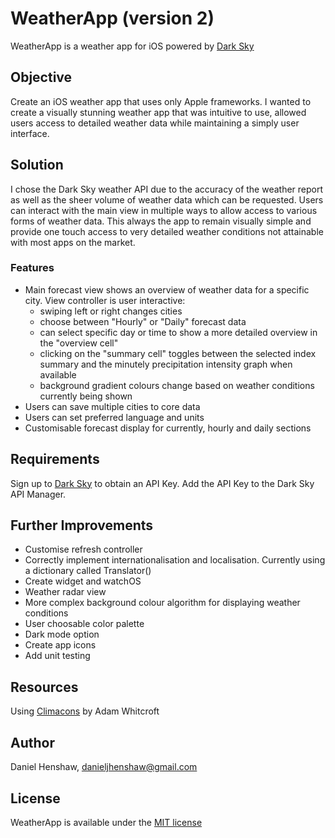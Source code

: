 # WeatherApp (version 2)

WeatherApp is a weather app for iOS powered by [Dark Sky](https://darksky.net)


## Objective

Create an iOS weather app that uses only Apple frameworks. I wanted to create a visually stunning weather app that was intuitive to use, allowed users access to detailed weather data while maintaining a simply user interface.


## Solution

I chose the Dark Sky weather API due to the accuracy of the weather report as well as the sheer volume of weather data which can be requested. Users can interact with the main view in multiple ways to allow access to various forms of weather data. This always the app to remain visually simple and provide one touch access to very detailed weather conditions not attainable with most apps on the market. 

### Features

- Main forecast view shows an overview of weather data for a specific city. View controller is user interactive:
    - swiping left or right changes cities
    - choose between "Hourly" or "Daily" forecast data
    - can select specific day or time to show a more detailed overview in the "overview cell"
    - clicking on the "summary cell" toggles between the selected index summary and the minutely precipitation intensity graph when available
    - background gradient colours change based on weather conditions currently being shown
- Users can save multiple cities to core data
- Users can set preferred language and units
- Customisable forecast display for currently, hourly and daily sections


## Requirements

Sign up to [Dark Sky](https://darksky.net/dev/register) to obtain an API Key. Add the API Key to the Dark Sky API Manager. 


## Further Improvements

  - Customise refresh controller
  - Correctly implement internationalisation and localisation. Currently using a dictionary called Translator()
  - Create widget and watchOS
  - Weather radar view
  - More complex background colour algorithm for displaying weather conditions
  - User choosable color palette
  - Dark mode option
  - Create app icons
  - Add unit testing


## Resources
Using [Climacons](http://adamwhitcroft.com/climacons/) by Adam Whitcroft


## Author

Daniel Henshaw, danieljhenshaw@gmail.com


## License

WeatherApp is available under the [MIT license](https://opensource.org/licenses/MIT)

